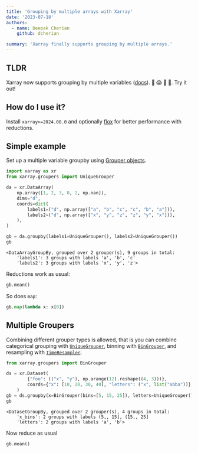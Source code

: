 ```yaml
---
title: 'Grouping by multiple arrays with Xarray'
date: '2023-07-18'
authors:
  - name: Deepak Cherian
    github: dcherian

summary: 'Xarray finally supports grouping by multiple arrays.'
---
```


## TLDR

Xarray now supports grouping by multiple variables ([docs](https://docs.xarray.dev/en/latest/user-guide/groupby.html#grouping-by-multiple-variables)). 🎉 😱 🤯 🥳. Try it out!

## How do I use it?

Install `xarray>=2024.08.0` and optionally [flox](https://flox.readthedocs.io/en/latest/) for better performance with reductions.

## Simple example

Set up a multiple variable groupby using [Grouper objects](https://docs.xarray.dev/en/latest/user-guide/groupby.html#grouping-by-multiple-variables).

```python
import xarray as xr
from xarray.groupers import UniqueGrouper

da = xr.DataArray(
    np.array([1, 2, 3, 0, 2, np.nan]),
    dims="d",
    coords=dict(
        labels1=("d", np.array(["a", "b", "c", "c", "b", "a"])),
        labels2=("d", np.array(["x", "y", "z", "z", "y", "x"])),
    ),
)

gb = da.groupby(labels1=UniqueGrouper(), labels2=UniqueGrouper())
gb
```

```
<DataArrayGroupBy, grouped over 2 grouper(s), 9 groups in total:
	'labels1': 3 groups with labels 'a', 'b', 'c'
	'labels2': 3 groups with labels 'x', 'y', 'z'>
```

Reductions work as usual:

```python
gb.mean()
```

<RawHTML filePath='/posts/multiple-groupers/repr1.html' />

So does `map`:

```python
gb.map(lambda x: x[0])
```

<RawHTML filePath='/posts/multiple-groupers/repr3.html' />

## Multiple Groupers

Combining different grouper types is allowed, that is you can combine
categorical grouping with [`UniqueGrouper`](https://docs.xarray.dev/en/latest/generated/xarray.groupers.UniqueGrouper.html#xarray.groupers.UniqueGrouper), binning with [`BinGrouper`](https://docs.xarray.dev/en/latest/generated/xarray.groupers.BinGrouper.html#xarray.groupers.BinGrouper), and
resampling with [`TimeResampler`](https://docs.xarray.dev/en/latest/generated/xarray.groupers.TimeResampler.html#xarray.groupers.TimeResampler).

```python
from xarray.groupers import BinGrouper

ds = xr.Dataset(
        {"foo": (("x", "y"), np.arange(12).reshape((4, 3)))},
        coords={"x": [10, 20, 30, 40], "letters": ("x", list("abba"))},
    )
gb = ds.groupby(x=BinGrouper(bins=[5, 15, 25]), letters=UniqueGrouper())
gb
```

```
<DatasetGroupBy, grouped over 2 grouper(s), 4 groups in total:
	'x_bins': 2 groups with labels (5,, 15], (15,, 25]
	'letters': 2 groups with labels 'a', 'b'>
```

Now reduce as usual

```python
gb.mean()
```

<RawHTML filePath='/posts/multiple-groupers/repr2.html' />
